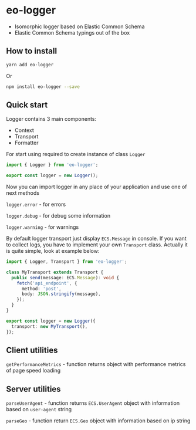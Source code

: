 # eo-logger

* Isomorphic logger based on Elastic Common Schema
* Elastic Common Schema typings out of the box

## How to install

```bash
yarn add eo-logger
```

Or

```bash
npm install eo-logger --save
```

## Quick start

Logger contains 3 main components:
* Context
* Transport
* Formatter

For start using required to create instance of class `Logger`

```ts
import { Logger } from 'eo-logger';

export const logger = new Logger();
```

Now you can import logger in any place of your application and use one of next methods

`logger.error` - for errors

`logger.debug` - for debug some information

`logger.warning` - for warnings

By default logger transport just display `ECS.Message` in console.
If you want to collect logs, you have to implement your own `Transport` class.
Actually it is quite simple, look at example below:

```ts
import { Logger, Transport } from 'eo-logger';

class MyTransport extends Transport {
  public send(message: ECS.Message): void {
    fetch('api_endpoint', {
      method: 'post',
      body: JSON.stringify(message),
    });
  }
}

export const logger = new Logger({
  transport: new MyTransport(),
});
```

## Client utilities

`getPerformanceMetrics` - function returns object with performance metrics of page speed loading

## Server utilities

`parseUserAgent` - function returns `ECS.UserAgent` object with information based on `user-agent` string

`parseGeo` - function return `ECS.Geo` object with information based on ip string
